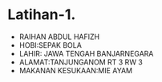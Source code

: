# Latihan-1.
- RAIHAN ABDUL HAFIZH
- HOBI:SEPAK BOLA
- LAHIR: JAWA TENGAH BANJARNEGARA
- ALAMAT:TANJUNGANOM RT 3 RW 3
- MAKANAN KESUKAAN:MIE AYAM
